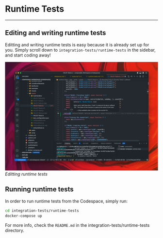 # Runtime Tests

---

## Editing and writing runtime tests

Editting and writing runtime tests is easy because it is already set up for you. Simply scroll down to `integration-tests/runtime-tests` in the sidebar, and start coding away!

![Editting runtime tests](./../editting-runtime-tests.png)
*Editting runtime tests*

## Running runtime tests

In order to run runtime tests from the Codespace, simply run:

```bash
cd integration-tests/runtime-tests
docker-compose up
```

For more info, check the `README.md` in the integration-tests/runtime-tests directory.